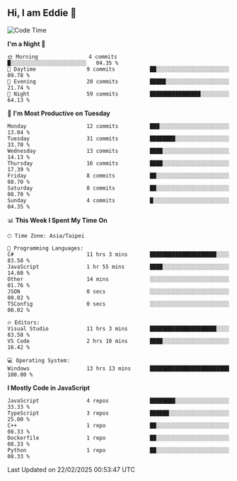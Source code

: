 ## Hi, I am Eddie 👋

<!--START_SECTION:waka-->
![Code Time](http://img.shields.io/badge/Code%20Time-442%20hrs%2014%20mins-blue)

**I'm a Night 🦉** 

```text
🌞 Morning                4 commits           █░░░░░░░░░░░░░░░░░░░░░░░░   04.35 % 
🌆 Daytime                9 commits           ██░░░░░░░░░░░░░░░░░░░░░░░   09.78 % 
🌃 Evening                20 commits          █████░░░░░░░░░░░░░░░░░░░░   21.74 % 
🌙 Night                  59 commits          ████████████████░░░░░░░░░   64.13 % 
```
📅 **I'm Most Productive on Tuesday** 

```text
Monday                   12 commits          ███░░░░░░░░░░░░░░░░░░░░░░   13.04 % 
Tuesday                  31 commits          ████████░░░░░░░░░░░░░░░░░   33.70 % 
Wednesday                13 commits          ████░░░░░░░░░░░░░░░░░░░░░   14.13 % 
Thursday                 16 commits          ████░░░░░░░░░░░░░░░░░░░░░   17.39 % 
Friday                   8 commits           ██░░░░░░░░░░░░░░░░░░░░░░░   08.70 % 
Saturday                 8 commits           ██░░░░░░░░░░░░░░░░░░░░░░░   08.70 % 
Sunday                   4 commits           █░░░░░░░░░░░░░░░░░░░░░░░░   04.35 % 
```


📊 **This Week I Spent My Time On** 

```text
🕑︎ Time Zone: Asia/Taipei

💬 Programming Languages: 
C#                       11 hrs 3 mins       █████████████████████░░░░   83.58 % 
JavaScript               1 hr 55 mins        ████░░░░░░░░░░░░░░░░░░░░░   14.60 % 
Other                    14 mins             ░░░░░░░░░░░░░░░░░░░░░░░░░   01.76 % 
JSON                     0 secs              ░░░░░░░░░░░░░░░░░░░░░░░░░   00.02 % 
TSConfig                 0 secs              ░░░░░░░░░░░░░░░░░░░░░░░░░   00.02 % 

🔥 Editors: 
Visual Studio            11 hrs 3 mins       █████████████████████░░░░   83.58 % 
VS Code                  2 hrs 10 mins       ████░░░░░░░░░░░░░░░░░░░░░   16.42 % 

💻 Operating System: 
Windows                  13 hrs 13 mins      █████████████████████████   100.00 % 
```

**I Mostly Code in JavaScript** 

```text
JavaScript               4 repos             ████████░░░░░░░░░░░░░░░░░   33.33 % 
TypeScript               3 repos             ██████░░░░░░░░░░░░░░░░░░░   25.00 % 
C++                      1 repo              ██░░░░░░░░░░░░░░░░░░░░░░░   08.33 % 
Dockerfile               1 repo              ██░░░░░░░░░░░░░░░░░░░░░░░   08.33 % 
Python                   1 repo              ██░░░░░░░░░░░░░░░░░░░░░░░   08.33 % 
```




 Last Updated on 22/02/2025 00:53:47 UTC
<!--END_SECTION:waka-->

